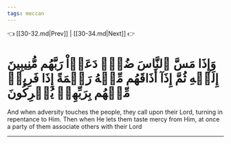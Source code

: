 ```yaml
---
tags: meccan
---
```


👈 [[30-32.md|Prev]] | [[30-34.md|Next]] 👉

# وَإِذَا مَسَّ ٱلنَّاسَ ضُرّٞ دَعَوۡاْ رَبَّهُم مُّنِيبِينَ إِلَيۡهِ ثُمَّ إِذَآ أَذَاقَهُم مِّنۡهُ رَحۡمَةً إِذَا فَرِيقٞ مِّنۡهُم بِرَبِّهِمۡ يُشۡرِكُونَ

And when adversity touches the people, they call upon their Lord, turning in repentance to Him. Then when He lets them taste mercy from Him, at once a party of them associate others with their Lord

---

